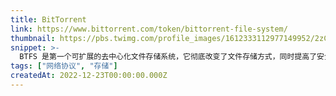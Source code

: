 ```yaml
---
title: BitTorrent
link: https://www.bittorrent.com/token/bittorrent-file-system/
thumbnail: https://pbs.twimg.com/profile_images/1612333112977149952/2zCqak4k_400x400.png
snippet: >-
  BTFS 是第一个可扩展的去中心化文件存储系统，它彻底改变了文件存储方式，同时提高了安全性并打击了审查制度。
tags: ["网络协议", "存储"]
createdAt: 2022-12-23T00:00:00.000Z
---
```

